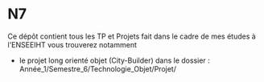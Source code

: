 # N7

Ce dépôt contient tous les TP et Projets fait dans le cadre de mes études à l'ENSEEIHT vous trouverez notamment 
- le projet long orienté objet (City-Builder) dans le dossier : Année_1/Semestre_6/Technologie_Objet/Projet/
